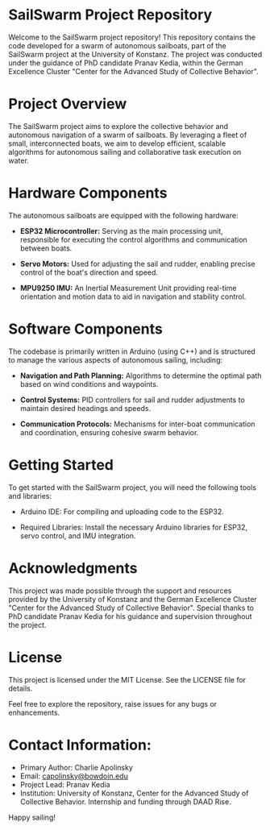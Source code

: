 # SailSwarm Project Repository

Welcome to the SailSwarm project repository! This repository contains the code developed for a swarm of autonomous sailboats, part of the SailSwarm project at the University of Konstanz. The project was conducted under the guidance of PhD candidate Pranav Kedia, within the German Excellence Cluster "Center for the Advanced Study of Collective Behavior".

# Project Overview

The SailSwarm project aims to explore the collective behavior and autonomous navigation of a swarm of sailboats. By leveraging a fleet of small, interconnected boats, we aim to develop efficient, scalable algorithms for autonomous sailing and collaborative task execution on water.

# Hardware Components

The autonomous sailboats are equipped with the following hardware:

+ **ESP32 Microcontroller:** Serving as the main processing unit, responsible for executing the control algorithms and communication between boats.

+ **Servo Motors:** Used for adjusting the sail and rudder, enabling precise control of the boat's direction and speed.

+ **MPU9250 IMU:** An Inertial Measurement Unit providing real-time orientation and motion data to aid in navigation and stability control.

# Software Components

The codebase is primarily written in Arduino (using C++) and is structured to manage the various aspects of autonomous sailing, including:

+ **Navigation and Path Planning:** Algorithms to determine the optimal path based on wind conditions and waypoints.

+ **Control Systems:** PID controllers for sail and rudder adjustments to maintain desired headings and speeds.

+ **Communication Protocols:** Mechanisms for inter-boat communication and coordination, ensuring cohesive swarm behavior.

# Getting Started

To get started with the SailSwarm project, you will need the following tools and libraries:

+ Arduino IDE: For compiling and uploading code to the ESP32.
  
+ Required Libraries: Install the necessary Arduino libraries for ESP32, servo control, and IMU integration.

# Acknowledgments

This project was made possible through the support and resources provided by the University of Konstanz and the German Excellence Cluster "Center for the Advanced Study of Collective Behavior". Special thanks to PhD candidate Pranav Kedia for his guidance and supervision throughout the project.

# License

This project is licensed under the MIT License. See the LICENSE file for details.

Feel free to explore the repository, raise issues for any bugs or enhancements.

# Contact Information:
+ Primary Author: Charlie Apolinsky
+ Email: capolinsky@bowdoin.edu
+ Project Lead: Pranav Kedia
+ Institution: University of Konstanz, Center for the Advanced Study of Collective Behavior. Internship and funding through DAAD Rise.

Happy sailing!
